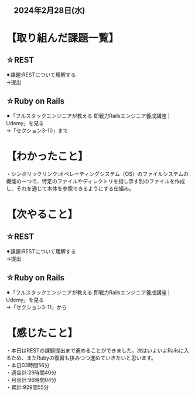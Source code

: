 ## 　2024年2月28日(水)
# 【取り組んだ課題一覧】
## ☆REST
⚫︎課題:RESTについて理解する<br>
→提出<br>
## ☆Ruby on Rails
⚫︎「フルスタックエンジニアが教える 即戦力Railsエンジニア養成講座 | Udemy」を見る<br>
→「セクション3-10」まで<br>
# 【わかったこと】
・シンボリックリンク:オペレーティングシステム（OS）のファイルシステムの機能の一つで、特定のファイルやディレクトリを指し示す別のファイルを作成し、それを通じて本体を参照できるようにする仕組み。<br>
# 【次やること】
## ☆REST
⚫︎課題:RESTについて理解する<br>
→提出<br>
## ☆Ruby on Rails
⚫︎「フルスタックエンジニアが教える 即戦力Railsエンジニア養成講座 | Udemy」を見る<br>
→「セクション3-11」から<br>
# 【感じたこと】
・本日はRESTの課題提出まで進めることができました。次はいよいよRailsに入るため、またRubyの復習も挟みつつ進めていきたいと思います。<br>
・本日03時間56分<br>
・週合計:29時間40分<br>
・月合計:96時間04分<br>
・累計:929間55分<br>
